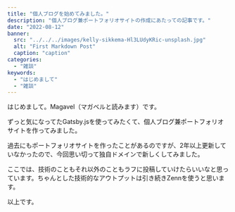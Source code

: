 ```yaml
---
title: "個人ブログを始めてみました。"
description: "個人ブログ兼ポートフォリオサイトの作成にあたっての記事です。"
date: "2022-08-12"
banner:
  src: "../../../images/kelly-sikkema-Hl3LUdyKRic-unsplash.jpg"
  alt: "First Markdown Post"
  caption: "caption"
categories:
  - "雑談"
keywords:
  - "はじめまして"
  - "雑談"
---
```


はじめまして。Magavel（マガベルと読みます）です。

ずっと気になってたGatsby.jsを使ってみたくて、個人ブログ兼ポートフォリオサイトを作ってみました。

過去にもポートフォリオサイトを作ったことがあるのですが、2年以上更新していなかったので、今回思い切って独自ドメインで新しくしてみました。

ここでは、技術のこともそれ以外のこともラフに投稿していけたらいいなと思っています。ちゃんとした技術的なアウトプットは引き続きZennを使うと思います。

以上です。